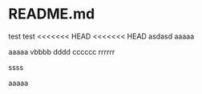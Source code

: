 # README.md


test test
<<<<<<< HEAD
<<<<<<< HEAD
asdasd
aaaaa

aaaaa
vbbbb
dddd
cccccc
rrrrrr



ssss

aaaaa
